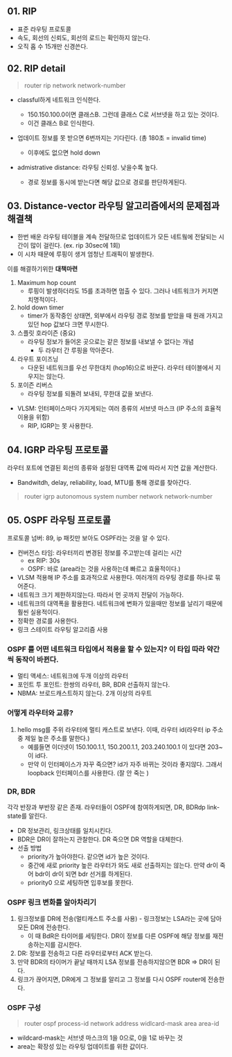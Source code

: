 ## 01. RIP
- 표준 라우팅 프로토콜
- 속도, 회선의 신뢰도, 회선의 로드는 확인하지 않는다. 
- 오직 홉 수 15개만 신경쓴다.

## 02. RIP detail
> router rip
> network network-number

- classful하게 네트워크 인식한다.
  - 150.150.100.0이면 클래스B. 그런데 클래스 C로 서브넷을 하고 있는 것이다.
  - 이건 클래스 B로 인식한다. 
- 업데이트 정보를 못 받으면 6번까지는 기다린다. (총 180초 = invalid time)
  - 이후에도 없으면 hold down

- admistrative distance: 라우팅 신뢰성. 낮을수록 높다. 
  - 경로 정보를 동시에 받는다면 해당 값으로 경로를 판단하게된다. 

## 03. Distance-vector 라우팅 알고리즘에서의 문제점과 해결책
- 한번 배운 라우팅 테이블을 계속 전달하므로 업데이트가 모든 네트웤에 전달되는 시간이 많이 걸린다. (ex. rip 30sec에 1회)
- 이 시차 때문에 루핑이 생겨 엄청난 트래픽이 발생한다.

이를 해결하기위한 **대책마련**
1. Maximum hop count
   - 루핑이 발생하더라도 15를 초과하면 멈출 수 있다. 그러나 네트워크가 커지면 치명적이다. 
2. hold down timer
   - timer가 동작중인 상태면, 외부에서 라우팅 경로 정보를 받았을 때 원래 가지고 있던 hop 값보다 크면 무시한다. 
3. 스플릿 호라이즌 (중요)
   - 라우팅 정보가 들어온 곳으로는 같은 정보를 내보낼 수 없다는 개념
     - 두 라우터 간 루핑을 막아준다. 
4. 라우트 포이즈닝
   - 다운된 네트워크를 우선 무한대치 (hop16)으로 바꾼다. 라우터 테이블에서 지우지는 않는다. 
5. 포이즌 리버스
   - 라우팅 정보를 되돌려 보내되, 무한대 값을 보낸다. 

- VLSM: 인터페이스마다 가지게되는 여러 종류의 서브넷 마스크 (IP 주소의 효율적 이용을 위함)
  - RIP, IGRP는 못 사용한다.

## 04. IGRP 라우팅 프로토콜
라우터 포트에 연결된 회선의 종류와 설정된 대역폭 값에 따라서 지연 값을 계산한다.
- Bandwitdh, delay, reliability, load, MTU를 통해 경로를 찾아간다. 
> router igrp autonomous system number
> network network-number

## 05. OSPF 라우팅 프로토콜
프로토콜 넘버: 89, ip 패킷만 보아도 OSPF라는 것을 알 수 있다.
- 컨버전스 타임: 라우터끼리 변경된 정보를 주고받는데 걸리는 시간
  - ex RIP: 30s
  - OSPF: 바로 (area라는 것을 사용하는데 빠르고 효율적이다.)
- VLSM 적용해 IP 주소를 효과적으로 사용한다. 여러개의 라우팅 경로를 하나로 묶어준다. 
- 네트워크 크기 제한하지않는다. 따라서 먼 곳까지 전달이 가능하다. 
- 네트워크의 대역폭을 활용한다. 네트워크에 변화가 있을때만 정보를 날리기 때문에 훨씬 실용적이다. 
- 정확한 경로를 사용한다.
- 링크 스테이트 라우팅 알고리즘 사용

### OSPF 를 어떤 네트워크 타입에서 적용을 할 수 있는지? 이 타입 따라 약간씩 동작이 바뀐다.
- 멀티 액세스: 네트워크에 두개 이상의 라우터
- 포인트 투 포인트: 한쌍의 라우터, BR, BDR 선출하지 않는다.
- NBMA: 브로드캐스트하지 않는다. 2개 이상의 라우트 

### 어떻게 라우터와 교류? 
1. hello msg를 주위 라우터에 멀티 캐스트로 보낸다. 이때, 라우터 id(라우터 ip 주소 중 제일 높은 주소를 말한다.)
   - 예를들면 이더넷이 150.100.1.1, 150.200.1.1, 203.240.100.1 이 있다면 203~ 이 id다.
   - 만약 이 인터페이스가 자꾸 죽으면? id가 자주 바뀌는 것이라 좋지않다. 그래서 loopback 인터페이스를 사용한다. (잘 안 죽는 )

### DR, BDR
각각 반장과 부반장 같은 존재. 라우터들이 OSPF에 참여하게되면, DR, BDRdp link-state를 알린다. 
- DR 정보관리, 링크상태를 일치시킨다.
- BDR은 DR이 잘하는지 관찰한다. DR 죽으면 DR 역할을 대체한다.
- 선출 방법
  - priority가 높아야한다. 같으면 id가 높은 것이다. 
  - 중간에 새로 priority 높은 라우터가 와도 새로 선출하지는 않는다. 만약 dr이 죽어 bdr이 dr이 되면 bdr 선거를 하게된다. 
  - priority0 으로 세팅하면 입후보를 못한다.

### OSPF 링크 변화를 알아차리기
1. 링크정보를 DR에 전송(멀티캐스트 주소를 사용) - 링크정보는 LSA라는 곳에 담아 모든 DR에 전송한다. 
   - 이 때 BdR은 타이머를 세팅한다. DR이 정보를 다른 OSPF에 해당 정보를 재전송하는지를 감시한다. 
2. DR: 정보를 전송하고 다른 라우터로부터 ACK 받는다. 
3. 만약 BDR의 타이머가 끝날 때까지 LSA 정보를 전송하지않으면 BDR => DR이 된다. 
4. 링크가 끊어지면, DR에게 그 정보를 알리고 그 정보를 다시 OSPF router에 전송한다. 

### OSPF 구성
> router ospf process-id
> network address widlcard-mask area area-id

- wildcard-mask는 서브넷 마스크의 1을 0으로, 0을 1로 바꾸는 것
- area는 확장성 있는 라우팅 업데이트를 위한 값이다.
